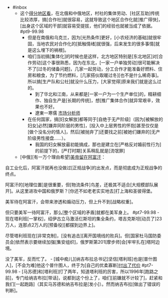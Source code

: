 - #inbox
    - 这个[得分地区看](https://www.zhihu.com/question/480570894/answer/2071012254)，在北俄和中俄地区，村社的集体劳动、[社区互助]传统比较浓厚，搞[合作社]就很容易，这就导致这个地区合作化就[推广得快]，[出身这个区域的干部]就容易受提拔，他们的经验也就被当成了依据。 #pt9-99.98
        - 但是在南俄和乌克兰，因为[光热条件]更好，[小农经济的基础]就很牢固，当地农民对合作化的[抵触情绪]就很强，后来发生的很多事情[就是这么埋下的祸根]。
        - 咱们当初搞[集体化]的时候也是这样，北方地区特别是[东北地区]对[合作劳动]这个事很熟悉，因为在东北，[一家一户单独劳动]很可能解决不了[过冬的储备问题]，几家一起劳动，分工合作才能准备好燃料、住房和粮食，为了节约燃料，[几家搭伙取暖过冬][也不是什么稀奇事]。所以搞[生产队和公社]就没什么压力，[大家觉得]原来我们就是这么过的。
            - 到了华北和江南，从来都是[一家一户为一个生产单位]的，精耕细作、独自生产是[长期的传统]，想[推广集体合作]就异常艰辛，效果也不好。
            - 遼東一寒儒
[市场分析师](https://www.zhihu.com/people/4f942049e4fdb744bf1548d87fe5a963)
        - 在任何国家，搞[妇女解放]都等同于[自绝于无产阶级]（因为[被解放的妇女]必然[嫌弃同阶层的男性]，[投入中上层男性的怀抱]甚至仅仅是[做个没名分的情人]，然后[被抛弃了]还要找之前[被她们嫌弃的]无产阶级男性接盘……）。
            - 我国的妇女解放最初能搞成，那也是建立在[严格反对婚前性行为]的前提下的，[严打时期]关系稍乱就是[流氓罪]
    - [中俄][有一万个理由希望][美帝留在阿富汗](https://www.zhihu.com/question/480324899/answer/2066976338)：

自工业化后，阿富汗就再也没做过[正规战争]的出发点，而是彻底成为正规战争的终点。

阿富汗的[地理位置]是很重要，但[物流条件]鸟差，还极其不适合[大规模部队展开]。从这里进攻中国和俄罗斯？[你还不如老老实实地去]打上海和圣彼得堡。

美军待在阿富汗，会带来渗透和煽动压力，但上升不到[战略权重]。

但只要美军一待阿富汗，那么[整个区域的矛盾]就都在美军身上。 #pt7-99.98
        - 现在塔利班[一掌权]，绍伊古立马激活仨斯坦的集全条约，塔吉克斯坦[动员了]23万人，连那点2万人的[预备役][都摆到边界上]。

尽管塔利班现在[非常克制]，[没有追击][离开国境线的败兵]。但[国家杜马国防委员会]依然表示要继续加强[集安组织]，俄罗斯第201[摩步师]会[牢牢扎在]塔阿边境。

没了美军，反而忙了。
    - [城中痴儿][纳吉布拉总书记]坚信[塔利班]也是[普什图人]，[不会为难]他这个普什图人，终于为[自己的优柔寡断][付出了代价](https://www.zhihu.com/question/473014729/answer/2058623246) #pt7-99.98
        - [马苏德]和[塔利班]打了两年，知道塔利班的厉害，所以1996年[跑路之前]，专门给纳吉布拉[带话]，说都到这个份上了，咱们[前嫌就不计较了]，赶紧和我们[一起跑路]（其实马苏德和纳吉布拉是[发小]）。然而纳吉布拉[做出了错误的判断]。

